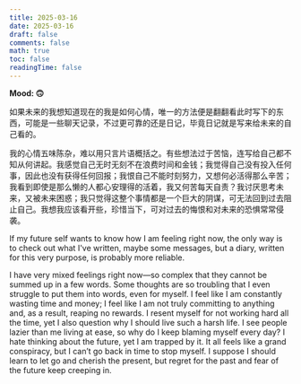 ```yaml
---
title: 2025-03-16
date: 2025-03-16
draft: false
comments: false
math: true
toc: false
readingTime: false
---
```


**Mood: 🙃**

如果未来的我想知道现在的我是如何心情，唯一的方法便是翻翻看此时写下的东西，可能是一些聊天记录，不过更可靠的还是日记，毕竟日记就是写来给未来的自己看的。

我的心情五味陈杂，难以用只言片语概括之。有些想法过于苦恼，连写给自己都不知从何讲起。我感觉自己无时无刻不在浪费时间和金钱；我觉得自己没有投入任何事，因此也没有获得任何回报；我恨自己不能时刻努力，又想何必活得那么辛苦；我看到即使是那么懒的人都心安理得的活着，我又何苦每天自责？我讨厌思考未来，又被未来困惑；我只觉得这整个事情都是一个巨大的阴谋，可无法回到过去阻止自己。我想我应该看开些，珍惜当下，可对过去的悔恨和对未来的恐惧常常侵袭。

If my future self wants to know how I am feeling right now, the only way is to check out what I've written, maybe some messages, but a diary, written for this very purpose, is probably more reliable. 

I have very mixed feelings right now—so complex that they cannot be summed up in a few words. Some thoughts are so troubling that I even struggle to put them into words, even for myself. I feel like I am constantly wasting time and money; I feel like I am not truly committing to anything and, as a result, reaping no rewards. I resent myself for not working hard all the time, yet I also question why I should live such a harsh life. I see people lazier than me living at ease, so why do I keep blaming myself every day? I hate thinking about the future, yet I am trapped by it. It all feels like a grand conspiracy, but I can’t go back in time to stop myself. I suppose I should learn to let go and cherish the present, but regret for the past and fear of the future keep creeping in.
